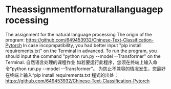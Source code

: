 # Theassignmentfornaturallanguageprocessing
The assignment for the natural language processing
The origin of the program: https://github.com/649453932/Chinese-Text-Classification-Pytorch
In case incopmpatibility, you had better input "pip install requirements.txt" on the Terminal in advanced.
To run the program, you should input the command "python run.py --model --Transformer" on the Terminal.
自然语言处理的课程作业
如若要运行此程序，您须在终端上输入命令“python run.py --model --Transformer”。
为防止不兼容的情况发生，您最好在终端上输入“pip install requirements.txt
程式的出处：https://github.com/649453932/Chinese-Text-Classification-Pytorch
